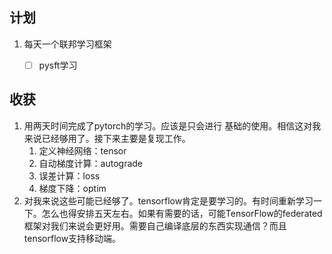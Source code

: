 ## 计划

1. 每天一个联邦学习框架
   - [ ] pysft学习


## 收获

1. 用两天时间完成了pytorch的学习。应该是只会进行 基础的使用。相信这对我来说已经够用了。接下来主要是复现工作。
   1. 定义神经网络：tensor
   2. 自动梯度计算：autograde
   3. 误差计算：loss
   4. 梯度下降：optim
2. 对我来说这些可能已经够了。tensorflow肯定是要学习的。有时间重新学习一下。怎么也得安排五天左右。如果有需要的话，可能TensorFlow的federated 框架对我们来说会更好用。需要自己编译底层的东西实现通信？而且tensorflow支持移动端。

